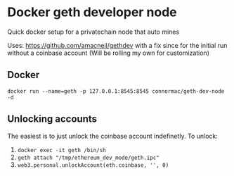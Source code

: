 # Docker geth developer node
Quick docker setup for a privatechain node that auto mines

Uses: https://github.com/amacneil/gethdev with a fix since for the initial run without a coinbase account (Will be rolling my own for customization)

## Docker
`docker run --name=geth -p 127.0.0.1:8545:8545 connormac/geth-dev-node -d`

## Unlocking accounts
The easiest is to just unlock the coinbase account indefinetly. To unlock:

1. `docker exec -it geth /bin/sh`
2. `geth attach "/tmp/ethereum_dev_mode/geth.ipc"`
3. `web3.personal.unlockAccount(eth.coinbase, '', 0)`
